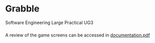 # Grabble
Software Engineering Large Practical
UG3
#####
A review of the game screens can be accessed in [documentation.pdf](https://github.com/comRamona/Grabble/blob/master/documentation.pdf)
